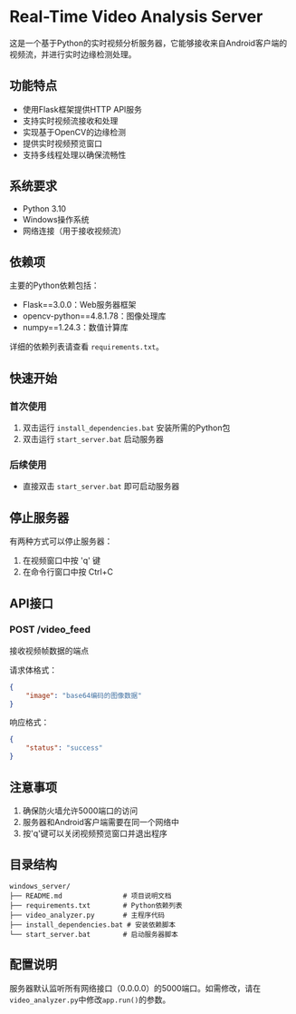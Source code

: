 # Real-Time Video Analysis Server

这是一个基于Python的实时视频分析服务器，它能够接收来自Android客户端的视频流，并进行实时边缘检测处理。

## 功能特点

- 使用Flask框架提供HTTP API服务
- 支持实时视频流接收和处理
- 实现基于OpenCV的边缘检测
- 提供实时视频预览窗口
- 支持多线程处理以确保流畅性

## 系统要求

- Python 3.10
- Windows操作系统
- 网络连接（用于接收视频流）

## 依赖项

主要的Python依赖包括：
- Flask==3.0.0：Web服务器框架
- opencv-python==4.8.1.78：图像处理库
- numpy==1.24.3：数值计算库

详细的依赖列表请查看 `requirements.txt`。

## 快速开始

### 首次使用

1. 双击运行 `install_dependencies.bat` 安装所需的Python包
2. 双击运行 `start_server.bat` 启动服务器

### 后续使用

- 直接双击 `start_server.bat` 即可启动服务器

## 停止服务器

有两种方式可以停止服务器：
1. 在视频窗口中按 'q' 键
2. 在命令行窗口中按 Ctrl+C

## API接口

### POST /video_feed
接收视频帧数据的端点

请求体格式：
```json
{
    "image": "base64编码的图像数据"
}
```

响应格式：
```json
{
    "status": "success"
}
```

## 注意事项

1. 确保防火墙允许5000端口的访问
2. 服务器和Android客户端需要在同一个网络中
3. 按'q'键可以关闭视频预览窗口并退出程序

## 目录结构

```
windows_server/
├── README.md               # 项目说明文档
├── requirements.txt        # Python依赖列表
├── video_analyzer.py       # 主程序代码
├── install_dependencies.bat # 安装依赖脚本
└── start_server.bat        # 启动服务器脚本
```

## 配置说明

服务器默认监听所有网络接口（0.0.0.0）的5000端口。如需修改，请在`video_analyzer.py`中修改`app.run()`的参数。

